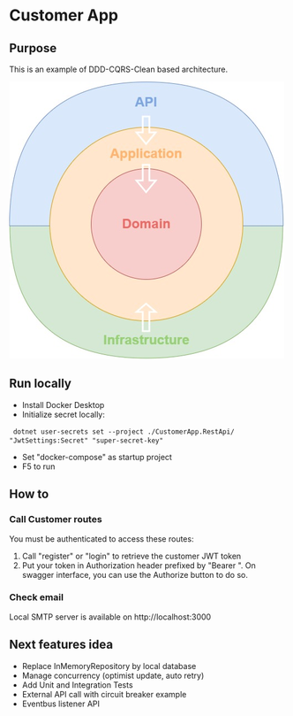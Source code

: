 ﻿# Customer App

## Purpose

This is an example of DDD-CQRS-Clean based architecture.

![](./Doc/CleanArchitecture.jpg)

## Run locally

- Install Docker Desktop
- Initialize secret locally:
```
 dotnet user-secrets set --project ./CustomerApp.RestApi/ "JwtSettings:Secret" "super-secret-key"
```
- Set "docker-compose" as startup project
- F5 to run

## How to

### Call Customer routes

You must be authenticated to access these routes:
1. Call "register" or "login" to retrieve the customer JWT token
2. Put your token in Authorization header prefixed by "Bearer ". On swagger interface, you can use the Authorize button to do so.

### Check email

Local SMTP server is available on http://localhost:3000

## Next features idea

- Replace InMemoryRepository by local database
- Manage concurrency (optimist update, auto retry)
- Add Unit and Integration Tests
- External API call with circuit breaker example
- Eventbus listener API
